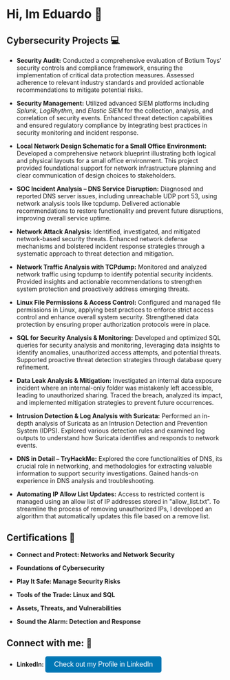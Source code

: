 <h1> Hi, Im Eduardo 👋</h1>

<h2>Cybersecurity Projects 💻</h2>

<ul>
  <li>
    <b>Security Audit:</b> Conducted a comprehensive evaluation of Botium Toys' security controls and compliance framework, ensuring the implementation of critical data protection measures. Assessed adherence to relevant industry standards and provided actionable recommendations to mitigate potential risks.
  </li>
</ul>

<ul>
  <li>
    <b>Security Management:</b> Utilized advanced SIEM platforms including <i>Splunk</i>, <i>LogRhythm</i>, and <i>Elastic SIEM</i> for the collection, analysis, and correlation of security events. Enhanced threat detection capabilities and ensured regulatory compliance by integrating best practices in security monitoring and incident response.
  </li>
</ul>

<ul>
  <li>
    <b>Local Network Design Schematic for a Small Office Environment:</b> Developed a comprehensive network blueprint illustrating both logical and physical layouts for a small office environment. This project provided foundational support for network infrastructure planning and clear communication of design choices to stakeholders.
  </li>
</ul>

<ul>
  <li>
    <b>SOC Incident Analysis – DNS Service Disruption:</b> Diagnosed and reported DNS server issues, including unreachable UDP port 53, using network analysis tools like tcpdump. Delivered actionable recommendations to restore functionality and prevent future disruptions, improving overall service uptime.
  </li>
</ul>

<ul>
  <li>
    <b>Network Attack Analysis:</b> Identified, investigated, and mitigated network-based security threats. Enhanced network defense mechanisms and bolstered incident response strategies through a systematic approach to threat detection and mitigation.
  </li>
</ul>

<ul>
  <li>
    <b>Network Traffic Analysis with TCPdump:</b> Monitored and analyzed network traffic using tcpdump to identify potential security incidents. Provided insights and actionable recommendations to strengthen system protection and proactively address emerging threats.
  </li>
</ul>

<ul>
  <li>
    <b>Linux File Permissions & Access Control:</b> Configured and managed file permissions in Linux, applying best practices to enforce strict access control and enhance overall system security. Strengthened data protection by ensuring proper authorization protocols were in place.
  </li>
</ul>

<ul>
  <li>
    <b>SQL for Security Analysis & Monitoring:</b> Developed and optimized SQL queries for security analysis and monitoring, leveraging data insights to identify anomalies, unauthorized access attempts, and potential threats. Supported proactive threat detection strategies through database query refinement.
  </li>
</ul>

<ul>
  <li>
    <b>Data Leak Analysis & Mitigation:</b> Investigated an internal data exposure incident where an internal-only folder was mistakenly left accessible, leading to unauthorized sharing. Traced the breach, analyzed its impact, and implemented mitigation strategies to prevent future occurrences.
  </li>
</ul>

<ul>
  <li>
    <b>Intrusion Detection & Log Analysis with Suricata:</b> Performed an in-depth analysis of Suricata as an Intrusion Detection and Prevention System (IDPS). Explored various detection rules and examined log outputs to understand how Suricata identifies and responds to network events.
  </li>
</ul>

<ul>
  <li>
    <b>DNS in Detail – TryHackMe:</b> Explored the core functionalities of DNS, its crucial role in networking, and methodologies for extracting valuable information to support security investigations. Gained hands-on experience in DNS analysis and troubleshooting.
  </li>
</ul>

<ul>
  <li>
    <b>Automating IP Allow List Updates:</b> Access to restricted content is managed using an allow list of IP addresses stored in "allow_list.txt". To streamline the process of removing unauthorized IPs, I developed an algorithm that automatically updates this file based on a remove list.
  </li>
</ul>


<h2>Certifications 📄</h2>

<ul>
  <li>
    <b> Connect and Protect: Networks and Network Security </b>
  </li>
</ul>
<ul>
  <li>
    <b> Foundations of Cybersecurity </b>
  </li>
</ul>
<ul>
  <li>
    <b> Play It Safe: Manage Security Risks </b>
  </li>
</ul>
<ul>
  <li>
    <b> Tools of the Trade: Linux and SQL </b> 
  </li>
</ul>
<ul>
<li>
  <b> Assets, Threats, and Vulnerabilities </b>
</li>
</ul>
<ul>
  <li>
    <b> Sound the Alarm: Detection and Response</b>
  </li>
</ul> 
<h2> Connect with me: 📲 </h2>

<ul>
  <li>
    <b>LinkedIn:</b>
    <a href="https://www.linkedin.com/in/ecobianiii" target="_blank">
      <button style="background-color: #0077B5; color: white; border: none; padding: 10px 20px; border-radius: 5px; font-size: 16px;">
        Check out my Profile in LinkedIn
      </button>
    </a>
  </li>
</ul>
